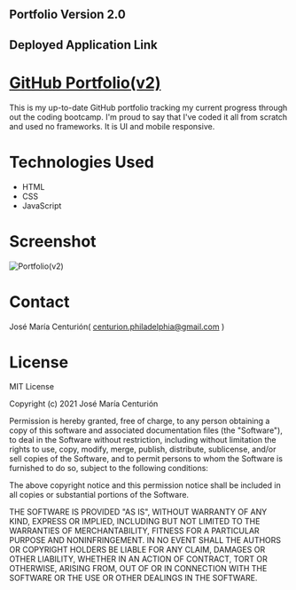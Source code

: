 ## Portfolio Version 2.0

## Deployed Application Link
# [GitHub Portfolio(v2)](https://chemacenturion.github.io/Portfolio-v2/)

This is my up-to-date GitHub portfolio tracking my current progress through out the coding bootcamp.
I'm proud to say that I've coded it all from scratch and used no frameworks. It is UI and mobile responsive.

# Technologies Used

* HTML
* CSS
* JavaScript

# Screenshot
![Portfolio(v2)](https://github.com/chemacenturion/Portfolio-v2/blob/main/assets/images/Portfolio-v2.gif?raw=true)

# Contact

José María Centurión( centurion.philadelphia@gmail.com )

# License

MIT License

Copyright (c) 2021 José María Centurión

Permission is hereby granted, free of charge, to any person obtaining a copy of this software and associated documentation files (the "Software"), to deal in the Software without restriction, including without limitation the rights to use, copy, modify, merge, publish, distribute, sublicense, and/or sell copies of the Software, and to permit persons to whom the Software is furnished to do so, subject to the following conditions:

The above copyright notice and this permission notice shall be included in all copies or substantial portions of the Software.

THE SOFTWARE IS PROVIDED "AS IS", WITHOUT WARRANTY OF ANY KIND, EXPRESS OR IMPLIED, INCLUDING BUT NOT LIMITED TO THE WARRANTIES OF MERCHANTABILITY, FITNESS FOR A PARTICULAR PURPOSE AND NONINFRINGEMENT. IN NO EVENT SHALL THE AUTHORS OR COPYRIGHT HOLDERS BE LIABLE FOR ANY CLAIM, DAMAGES OR OTHER LIABILITY, WHETHER IN AN ACTION OF CONTRACT, TORT OR OTHERWISE, ARISING FROM, OUT OF OR IN CONNECTION WITH THE SOFTWARE OR THE USE OR OTHER DEALINGS IN THE SOFTWARE.
